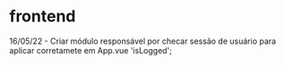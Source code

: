 # frontend

16/05/22 - Criar módulo responsável por checar sessão de usuário para aplicar corretamete em App.vue 'isLogged';